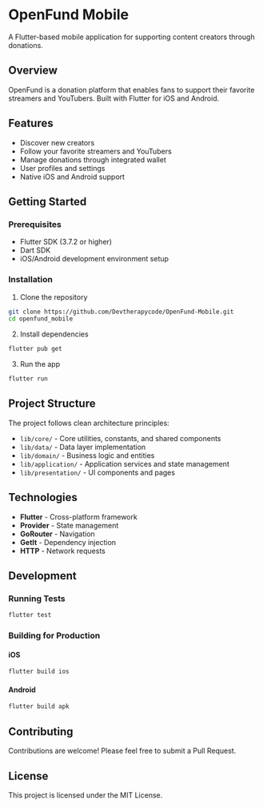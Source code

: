 # OpenFund Mobile

A Flutter-based mobile application for supporting content creators through donations.

## Overview

OpenFund is a donation platform that enables fans to support their favorite streamers and YouTubers. Built with Flutter for iOS and Android.

## Features

- Discover new creators
- Follow your favorite streamers and YouTubers  
- Manage donations through integrated wallet
- User profiles and settings
- Native iOS and Android support

## Getting Started

### Prerequisites

- Flutter SDK (3.7.2 or higher)
- Dart SDK
- iOS/Android development environment setup

### Installation

1. Clone the repository
```bash
git clone https://github.com/Devtherapycode/OpenFund-Mobile.git
cd openfund_mobile
```

2. Install dependencies
```bash
flutter pub get
```

3. Run the app
```bash
flutter run
```

## Project Structure

The project follows clean architecture principles:

- `lib/core/` - Core utilities, constants, and shared components
- `lib/data/` - Data layer implementation
- `lib/domain/` - Business logic and entities
- `lib/application/` - Application services and state management
- `lib/presentation/` - UI components and pages

## Technologies

- **Flutter** - Cross-platform framework
- **Provider** - State management
- **GoRouter** - Navigation
- **GetIt** - Dependency injection
- **HTTP** - Network requests

## Development

### Running Tests
```bash
flutter test
```

### Building for Production

#### iOS
```bash
flutter build ios
```

#### Android
```bash
flutter build apk
```

## Contributing

Contributions are welcome! Please feel free to submit a Pull Request.

## License

This project is licensed under the MIT License.